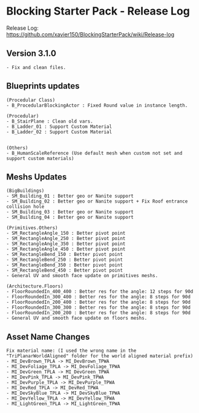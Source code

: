 # Blocking Starter Pack - Release Log
Release Log: https://github.com/xavier150/BlockingStarterPack/wiki/Release-log

## Version 3.1.0
	- Fix and clean files.

## Blueprints updates
	(Procedular Class)
	- B_ProcedularBlockingActor : Fixed Round value in instance length.
	
	(Procedular)
	- B_StairPlane : Clean old vars.
	- B_Ladder_01 : Support Custom Material 
	- B_Ladder_02 : Support Custom Material 
	
	
	(Others)
	- B_HumanScaleReference (Use default mesh when custom not set and support custom materials)
	
## Meshs Updates

	(BigBuildings)
	- SM_Building_01 : Better geo or Nanite support
	- SM_Building_02 : Better geo or Nanite support + Fix Roof entrance collision hole
	- SM_Building_03 : Better geo or Nanite support
	- SM_Building_04 : Better geo or Nanite support
	
	(Primitives.Others)
	- SM_RectangleAngle_150 : Better pivot point
	- SM_RectangleAngle_250 : Better pivot point
	- SM_RectangleAngle_350 : Better pivot point
	- SM_RectangleAngle_450 : Better pivot point
	- SM_RectangleBend_150 : Better pivot point
	- SM_RectangleBend_250 : Better pivot point
	- SM_RectangleBend_350 : Better pivot point
	- SM_RectangleBend_450 : Better pivot point
	- General UV and smooth face update on primitives meshs.
	
	(Architecture.Floors)
	- FloorRoundedIn_400_400 : Better res for the angle: 12 steps for 90d
	- FloorRoundedIn_300_400 : Better res for the angle: 8 steps for 90d
	- FloorRoundedIn_200_400 : Better res for the angle: 8 steps for 90d
	- FloorRoundedIn_300_300 : Better res for the angle: 8 steps for 90d
	- FloorRoundedIn_200_200 : Better res for the angle: 8 steps for 90d
	- General UV and smooth face update on floors meshs.

## Asset Name Changes
	Fix material name: (I used the wrong name in the "TriPlanarWorldAligned" folder for the world aligned material prefix)
	- MI_DevBrown_TPLA -> MI_DevBrown_TPWA
	- MI_DevFoliage_TPLA -> MI_DevFoliage_TPWA
	- MI_DevGreen_TPLA -> MI_DevGreen_TPWA
	- MI_DevPink_TPLA -> MI_DevPink_TPWA
	- MI_DevPurple_TPLA -> MI_DevPurple_TPWA
	- MI_DevRed_TPLA -> MI_DevRed_TPWA
	- MI_DevSkyBlue_TPLA -> MI_DevSkyBlue_TPWA
	- MI_DevYellow_TPLA -> MI_DevYellow_TPWA
	- MI_LightGreen_TPLA -> MI_LightGreen_TPWA




